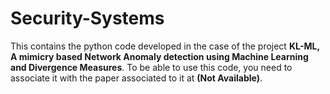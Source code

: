 # Security-Systems
This contains the python code developed in the case of the project  **KL-ML, A mimicry based Network Anomaly detection using Machine Learning and Divergence Measures**. To be able to use this code, you need to associate it with the paper associated to it at **(Not Available)**.

